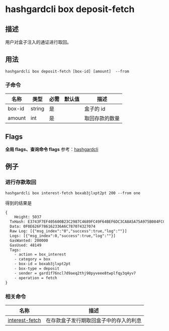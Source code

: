 # hashgardcli box deposit-fetch

## 描述
用户对盒子注入的通证进行取回。



## 用法
```shell
hashgardcli box deposit-fetch [box-id] [amount]  --from
```



### 子命令

| 名称   | 类型   | 必需 | 默认值 | 描述           |
| ------ | ------ | -------- | ------ | -------------- |
| box-id | string | 是       |        | 盒子的 id   |
| amount | int    | 是       |        | 取回存款的数量 |



## Flags

**全局 flags、查询命令 flags** 参考：[hashgardcli](../README.md)

## 例子
### 进行存款取回

```shell
hashgardcli box interest-fetch boxab3jlxpt2pt 200 --from one
```



得到的结果是

```txt
{
    Height: 5037
  TxHash: E3743F7EF405600B23C2987C4689FC49F64BEF6DC3CA8A5A75A975B084FCCEE5
  Data: 0F0E626F786162336A6C787074327074
  Raw Log: [{"msg_index":"0","success":true,"log":""}]
  Logs: [{"msg_index":0,"success":true,"log":""}]
  GasWanted: 200000
  GasUsed: 48149
  Tags:
    - action = box_interest
    - category = box
    - box-id = boxab3jlxpt2pt
    - box-type = deposit
    - sender = gard1f76ncl7d9aeq2thj98pyveee8twplfqy3q4yv7
    - operation = fetch
}
```



### 相关命令

| 名称                                | 描述                                   |
| ----------------------------------- | -------------------------------------- |
| [interest-fetch](interest-fetch.md) | 在存款盒子发行期取回盒子中的存入的利息 |
